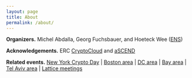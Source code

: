 ```yaml
---
layout: page
title: About
permalink: /about/
---
```


**Organizers.**
Michel Abdalla, Georg Fuchsbauer, and Hoeteck Wee ([ENS](https://crypto.di.ens.fr/web2py))

**Acknowledgements.** ERC [CryptoCloud](http://www.di.ens.fr/~pointche/CryptoCloud/) and [aSCEND](http://cordis.europa.eu/project/rcn/193658_en.html)

**Related events.**
[New York Crypto Day](https://nycryptoday.wordpress.com/) | [Boston area](https://bostoncryptoday.wordpress.com) | [DC area](https://dcareacryptoday.wordpress.com/) | [Bay area](https://bacrypto.github.io/) | [Tel Aviv area](http://www.cs.tau.ac.il/cseminar/) | [Lattice meetings](http://perso.ens-lyon.fr/damien.stehle/LATTICE_MEETINGS.html)

